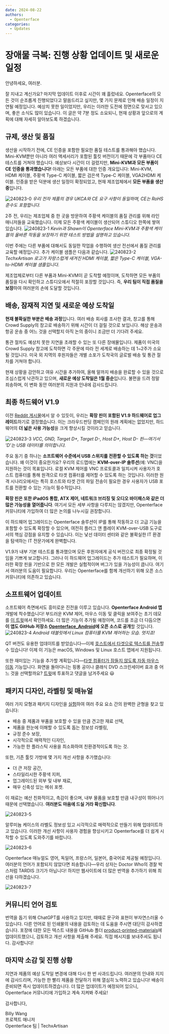```yaml
---
date: 2024-08-22
authors:
  - Openterface
categories:
  - Updates
---
```


# 장애물 극복: 진행 상황 업데이트 및 새로운 일정

안녕하세요, 여러분.

잘 지내고 계신가요? 마지막 업데이트 이후로 시간이 꽤 흘렀네요. Openterface의 모든 것이 순조롭게 진행되었다고 말씀드리고 싶지만, 몇 가지 문제로 인해 배송 일정이 지연될 예정입니다. 예상치 못한 일이었지만, 우리는 이러한 도전에 정면으로 맞서고 있으며, 좋은 소식도 많이 있습니다. 이 글은 약 7분 정도 소요되니, 현재 상황과 앞으로의 계획에 대해 자세히 알아보도록 하겠습니다.

## 규제, 생산 및 품질

생산을 시작하기 전에, CE 인증을 포함한 필요한 품질 테스트를 통과해야 했습니다. Mini-KVM뿐만 아니라 여러 액세서리가 포함된 툴킷 버전이기 때문에 각 부품마다 CE 테스트를 거쳐야 했습니다. 예상보다 시간이 더 걸렸지만, **Mini-KVM과 모든 부품이 CE 인증을 통과했습니다!** 아래는 모든 부품에 대한 인증 개요입니다: Mini-KVM, HDMI 케이블, 주황색 Type-C 케이블, 짧은 검은색 Type-C 케이블, VGA2HDMI 케이블. 인증을 받은 덕분에 생산 일정이 확정되었고, 현재 제조업체에서 **모든 부품을 생산 중**입니다.

![240823-0](pic/240823-0.jpg)
*우리 전자 제품의 경우 UKCA와 CE 요구 사항이 동일하며, CE는 RoHS 준수도 포함합니다.*

2주 전, 우리는 제조업체 중 한 곳을 방문하여 주황색 케이블의 품질 관리를 위해 라인 매니저들을 교육했습니다. 이제 모든 주황색 케이블이 생산되어 스튜디오 한쪽에 쌓여 있습니다.
![240823-1](pic/240823-1.jpg)
*Kevin과 Shawn이 Openterface Mini-KVM과 주황색 케이블의 올바른 작동을 보장하기 위한 테스트 방법을 설명하고 있습니다.*

이번 주에는 다른 부품에 대해서도 동일한 작업을 수행하여 생산 전선에서 품질 관리를 교육할 예정입니다. 추가 케이블 샘플은 다음과 같습니다.
![240823-2](pic/240823-2.jpg)
*TechxArtisan 로고가 자랑스럽게 새겨진 HDMI 케이블, 짧은 Type-C 케이블, VGA-to-HDMI 케이블 샘플입니다.*

제조업체로부터 다른 부품과 Mini-KVM이 곧 도착할 예정이며, 도착하면 모든 부품의 품질을 다시 확인하고 스튜디오에서 적절히 포장할 것입니다. 즉, **우리 팀이 직접 품질을 보장**하여 여러분의 손에 도달할 것입니다.

## 배송, 잠재적 지연 및 새로운 예상 도착일

**현재 불확실한 부분은 배송 과정**입니다. 여러 배송 회사를 조사한 결과, 창고를 통해 Crowd Supply의 창고로 배송하기 위해 시간이 더 걸릴 것으로 보입니다. 해상 운송과 항공 운송 중 어느 것을 선택할지 아직 논의 중이니 조금만 더 기다려 주세요.

통관 절차도 예상치 못한 지연을 초래할 수 있는 또 다른 장애물입니다. 제품이 미국의 Crowd Supply 창고에 도착하면 각 주문에 따라 전 세계로 배송하는 데 1~2주가 소요될 것입니다. 미국 외 지역의 후원자들은 개별 소포가 도착국의 글로벌 배송 및 통관 절차를 거쳐야 합니다.

현재 상황을 감안하고 여유 시간을 추가하여, 올해 말까지 배송을 완료할 수 있을 것으로 조심스럽게 낙관하고 있으며, **새로운 예상 도착일은 1월 중순**입니다. 불편을 드려 정말 죄송하며, 이 변화 동안 여러분의 지원과 인내에 감사드립니다.

## 최종 하드웨어 V1.9

이전 [Reddit 게시물](https://www.reddit.com/r/Openterface_miniKVM/comments/1e25pco/openterface_minikvm_v19_with_pins_for_more/)에서 알 수 있듯이, 우리는 **확장 핀이 포함된 V1.9 하드웨어로 업그레이드**하기로 결정했습니다. 이는 크라우드펀딩 캠페인의 원래 계획에는 없었지만, 하드웨어의 **더 넓은 사용 가능성**을 크게 향상시킬 것이라고 믿습니다.

![240823-3](pic/240823-3.jpg)
*VCC, GND, Target D+, Target D-, Host D+, Host D- 핀—여기서 'D'는 USB 데이터를 의미합니다.*

주요 동기 중 하나는 **소프트웨어 수준에서 USB 스위치를 전환할 수 있도록 하는 것**이었습니다. 왜 이것이 중요한가요? 우리의 로드맵에는 **KVM-over-IP 솔루션**(예: VNC)을 지원하는 것이 목표입니다. 로컬 KVM 제어를 VNC 프로토콜과 일치시켜 사용자가 호스트 컴퓨터를 통해 원격으로 타겟 컴퓨터를 제어할 수 있도록 하는 것입니다. 이러한 원격 시나리오에서는 특히 호스트와 타겟 간의 파일 전송이 필요한 경우 사용자가 USB 포트를 전환할 수 있는 기능이 필수적입니다.

**확장 핀은 또한 iPadOS 통합, ATX 제어, 네트워크 브리징 및 오디오 바이패스와 같은 더 많은 가능성을 열어줍니다**. 여기서 모든 세부 사항을 다루지는 않겠지만, Openterface 커뮤니티에 가입하여 더 많은 논의를 나누시길 권장합니다.

이 하드웨어 업그레이드는 Openterface 솔루션이 IP를 통해 작동하고 더 고급 기능을 포함할 수 있도록 확장할 수 있으며, 여전히 플러그 앤 플레이 KVM-over-USB 도구로서의 핵심 강점을 유지할 수 있습니다. 이는 낯선 데이터 센터와 같은 불확실한 IT 환경을 탐색하는 IT 전문가에게 완벽합니다.

V1.9가 내부 기본 테스트를 통과했으며 모든 후원자에게 공식 버전으로 최종 확정될 것임을 기쁘게 보고합니다. 그러나 이 하드웨어 업그레이드는 추가 테스트가 필요하며, 이러한 확장 핀을 기반으로 한 모든 개발은 실험적이며 버그가 있을 가능성이 큽니다. 여기서 여러분의 도움이 필요합니다. 우리는 Openterface를 함께 개선하기 위해 오픈 소스 커뮤니티에 의존하고 있습니다.

## 소프트웨어 업데이트

소프트웨어 측면에서도 흥미로운 진전을 이루고 있습니다. **Openterface Android 앱** 개발에 착수했습니다! 부드러운 KVM 제어, 마우스 이동 및 클릭을 보여주는 초기 데모를 [이 트윗](https://x.com/TechxArtisan/status/1825460088922071398)에서 확인하세요. 더 많은 기능이 추가될 예정이며, 코드를 조금 더 다듬으면 **이 앱도 GitHub 저장소 [Openterface_Android](https://github.com/TechxArtisanStudio/Openterface_Android)에 오픈 소스로 공개**할 것입니다.
![240823-4](pic/240823-4.jpg)
*Android 태블릿에서 Linux 컴퓨터를 KVM 제어하는 모습. 멋지죠!*

QT 버전도 유용한 업데이트를 받았습니다—이제 [호스트에서 타겟으로 텍스트를 전송](https://x.com/TechxArtisan/status/1825919721960780131)할 수 있습니다! 이제 이 기능은 macOS, Windows 및 Linux 호스트 앱에서 지원됩니다.

또한 재미있는 기능을 추가할 계획입니다—[타겟 컴퓨터가 잠들지 않도록 자동 마우스 이동](https://x.com/TechxArtisan/status/1825471186668847241) 기능입니다. 화면을 돌아다니는 핑퐁 공이나 클래식 DVD 스크린세이버 효과 중 어느 것을 선택할까요? [트윗](https://x.com/TechxArtisan/status/1825470086800691459)에 투표하고 댓글을 남겨주세요 😃

## 패키지 디자인, 라벨링 및 매뉴얼

여러 가지 모형과 패키지 디자인을 [실험](https://www.reddit.com/r/Openterface_miniKVM/comments/1elm4vq/almost_ready_to_finalize_our_package_design/)하여 여러 주요 요소 간의 완벽한 균형을 찾고 있습니다:

- 배송 중 제품과 부품을 보호할 수 있을 만큼 견고한 재료 선택,
- 제품을 한눈에 이해할 수 있도록 돕는 정보성 라벨링,
- 규정 준수 보장,
- 시각적으로 매력적인 디자인,
- 가능한 한 플라스틱 사용을 최소화하여 친환경적이도록 하는 것.

또한, 기존 툴킷 가방에 몇 가지 개선 사항을 추가했습니다:

- 더 큰 저장 공간,
- 스타일리시한 주황색 지퍼,
- 업그레이드된 외부 및 내부 재료,
- 매우 신축성 있는 메쉬 포켓.

이 재료는 예산 친화적이고, 촉감이 좋으며, 내부 물품을 보호할 만큼 내구성이 뛰어나기 때문에 선택했습니다. **여러분도 마음에 드실 거라 확신합니다**.

![240823-5](pic/240823-5.jpg)

알루미늄 케이스의 라벨도 정보성 있고 시각적으로 매력적으로 만들기 위해 업데이트하고 있습니다. 이러한 개선 사항이 사용자 경험을 향상시키고 Openterface를 더 쉽게 시작할 수 있도록 도와주기를 바랍니다.

![240823-6](pic/240823-6.jpg)

Openterface 매뉴얼도 영어, 독일어, 프랑스어, 일본어, 중국어로 제공될 예정입니다. 여러분의 언어가 포함되지 않았다면 죄송합니다—우리 상자는 Doctor Who의 경찰 박스처럼 TARDIS 크기가 아닙니다! 하지만 웹사이트에 더 많은 번역을 추가하기 위해 최선을 다하겠습니다.

![240823-7](pic/240823-7.jpg)

## 커뮤니티 언어 검토

번역을 돕기 위해 ChatGPT를 사용하고 있지만, 때때로 문구와 표현이 부자연스러울 수 있습니다. 다른 언어로 된 인쇄물의 내용을 검토하는 데 도움을 주시면 대단히 감사하겠습니다. 포장에 대한 모든 텍스트 내용을 GitHub 폴더 [product-printed-materials](https://github.com/TechxArtisanStudio/Openterface/tree/main/product-printed-materials)에 업데이트했으니, 검토하고 개선 사항을 제출해 주세요. 직접 메시지를 보내주셔도 됩니다. 감사합니다!

## 마지막 소감 및 진행 상황

지연과 제품의 예상 도착일 변경에 대해 다시 한 번 사과드립니다. 여러분의 인내와 지지에 감사드리며, 가능한 한 빨리 제품을 전달하기 위해 열심히 노력하고 있습니다! 배송이 준비되면 즉시 업데이트하겠습니다. 더 많은 업데이트가 예정되어 있으니, Openterface 커뮤니티에 가입하고 계속 지켜봐 주세요!

감사합니다,

Billy Wang  
프로젝트 매니저  
Openterface 팀 | TechxArtisan